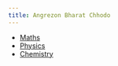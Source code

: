 ```yaml
---
title: Angrezon Bharat Chhodo
---
```



- [Maths](quartz/Maths/CONTENT.md)
- [Physics](quartz/Physics/CONTENT.md)
- [Chemistry](quartz/Chemistry/CONTENT.md)